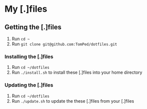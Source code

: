 # My [.]files

## Getting the [.]files
1. Run `cd ~`
2. Run `git clone git@github.com:TomPed/dotfiles.git`

### Installing the [.]files
1. Run `cd ~/dotfiles`
2. Run `./install.sh` to install these [.]files into your home directory

### Updating the [.]files
1. Run `cd ~/dotfiles`
2. Run `./update.sh` to update the these [.]files from your [.]files
